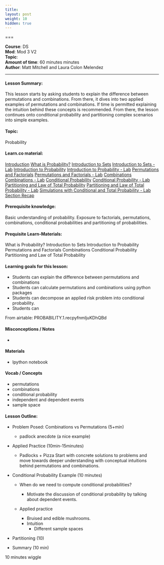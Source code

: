 ```yaml
---
title: 
layout: post
weight: 10
hidden: true
---
```


===


**Course**: DS   <br/>
**Mod**: Mod 3 V2         <br/>
**Topic**:    <br/>
**Amount of time**: 60 minutes  minutes  <br/>
**Author**: Matt Mitchell and Laura Colon Melendez


***

#### Lesson Summary:

This lesson starts by asking students to explain the difference between permutations and combinations. From there, it dives into two applied examples of permutations and combinations. If time is permitted explaining the intuition behind these concepts is recommended. From there, the lesson continues onto conditional probability and partitioning complex scenarios into simple examples.

#### Topic:

Probability

#### Learn.co material:

[Introduction](https://github.com/learn-co-curriculum/dsc-probability-section-intro)
[What is Probability?](https://github.com/learn-co-curriculum/dsc-probability-introduction)
[Introduction to Sets](https://github.com/learn-co-curriculum/dsc-intro-to-sets)
[Introduction to Sets - Lab](https://github.com/learn-co-curriculum/dsc-intro-to-sets-lab)
[Introduction to Probability](https://github.com/learn-co-curriculum/dsc-intro-to-probability)
[Introduction to Probability - Lab](https://github.com/learn-co-curriculum/dsc-intro-to-probability-lab)
[Permutations and Factorials](https://github.com/learn-co-curriculum/dsc-permutations-and-factorials)
[Permutations and Factorials - Lab](https://github.com/learn-co-curriculum/dsc-permutations-and-factorials-lab)
[Combinations](https://github.com/learn-co-curriculum/dsc-combinations)
[Combinations - Lab](https://github.com/learn-co-curriculum/dsc-combinations-lab)
[Conditional Probability](https://github.com/learn-co-curriculum/dsc-conditional-probability)
[Conditional Probability - Lab](https://github.com/learn-co-curriculum/dsc-conditional-probability-lab)
[Partitioning and Law of Total Probability](https://github.com/learn-co-curriculum/dsc-law-of-total-probability)
[Partitioning and Law of Total Probability - Lab](https://github.com/learn-co-curriculum/dsc-law-of-total-probability-lab)
[Simulations with Conditional and Total Probability - Lab](https://github.com/learn-co-curriculum/dsc-probability-simulations-lab)
[Section Recap](https://github.com/learn-co-curriculum/dsc-probability-section-recap)

#### Prerequisite knowledge:

Basic understanding of probability.
Exposure to factorials, permutations, combinations, conditional probabilities and partitioning of probabilities.

#### Prequisite Learn-Materials:


What is Probability?
Introduction to Sets
Introduction to Probability
Permutations and Factorials
Combinations
Conditional Probability
Partitioning and Law of Total Probability


#### Learning goals for this lesson:


* Students can explain the difference between permutations and combinations
* Students can calculate permutations and combinations using python packages
* Students can decompose an applied risk problem into conditional probability.
* Students can


From airtable:
PROBABILITY.1.recpyfnmljuKDhQBd


#### Misconceptions / Notes

* 

#### Materials
- Ipython notebook

#### Vocab / Concepts 

* permutations
* combinations
* conditional probability
* independent and dependent events
* sample space 

#### Lesson Outline:

* Problem Posed: Combinations vs Permutations (5+min)
	* padlock anecdote (a nice example)
* Applied Practice (10min-15minutes)
	* Padlocks + Pizza
	Start with concrete solutions to problems and move towards deeper understanding with conceptual intuitions behind permutations and combinations.
    
* Conditional Probability Example (10 minutes)
    * When do we need to compute conditional probabilities?
        * Motivate the discussion of conditional probability by talking about dependent events. 
        
    * Applied practice
        * Bruised and edible mushrooms.
        * Intuition
            * Different sample spaces 
            
* Partitioning (10)
* Summary (10 min)

10 minutes wiggle